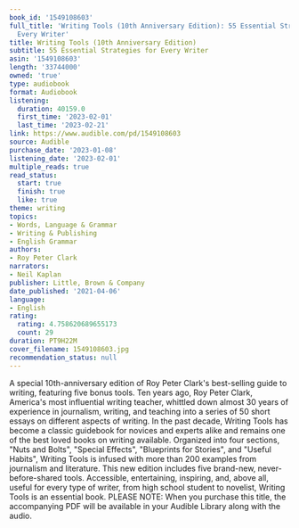 ```yaml
---
book_id: '1549108603'
full_title: 'Writing Tools (10th Anniversary Edition): 55 Essential Strategies for
  Every Writer'
title: Writing Tools (10th Anniversary Edition)
subtitle: 55 Essential Strategies for Every Writer
asin: '1549108603'
length: '33744000'
owned: 'true'
type: audiobook
format: Audiobook
listening:
  duration: 40159.0
  first_time: '2023-02-01'
  last_time: '2023-02-21'
link: https://www.audible.com/pd/1549108603
source: Audible
purchase_date: '2023-01-08'
listening_date: '2023-02-01'
multiple_reads: true
read_status:
  start: true
  finish: true
  like: true
theme: writing
topics:
- Words, Language & Grammar
- Writing & Publishing
- English Grammar
authors:
- Roy Peter Clark
narrators:
- Neil Kaplan
publisher: Little, Brown & Company
date_published: '2021-04-06'
language:
- English
rating:
  rating: 4.758620689655173
  count: 29
duration: PT9H22M
cover_filename: 1549108603.jpg
recommendation_status: null
---
```

A special 10th-anniversary edition of Roy Peter Clark's best-selling guide to writing, featuring five bonus tools.
Ten years ago, Roy Peter Clark, America's most influential writing teacher, whittled down almost 30 years of experience in journalism, writing, and teaching into a series of 50 short essays on different aspects of writing. In the past decade, Writing Tools has become a classic guidebook for novices and experts alike and remains one of the best loved books on writing available.
Organized into four sections, "Nuts and Bolts", "Special Effects", "Blueprints for Stories", and "Useful Habits", Writing Tools is infused with more than 200 examples from journalism and literature. This new edition includes five brand-new, never-before-shared tools.
Accessible, entertaining, inspiring, and, above all, useful for every type of writer, from high school student to novelist, Writing Tools is an essential book.
PLEASE NOTE: When you purchase this title, the accompanying PDF will be available in your Audible Library along with the audio.

